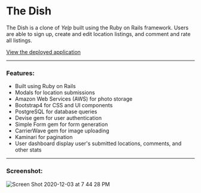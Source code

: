 # The Dish

The Dish is a clone of _Yelp_ built using the Ruby on Rails framework. Users are able to sign up, create and edit location listings, and comment and rate all listings.
  
  
[View the deployed application](https://thedish-jocelyn-mellein.herokuapp.com/)
___

### Features:
- Built using Ruby on Rails
- Modals for location submissions
- Amazon Web Services (AWS) for photo storage
- Bootstrap4 for CSS and UI components
- PostgreSQL for database queries
- Devise gem for user authentication
- Simple Form gem for form generation
- CarrierWave gem for image uploading
- Kaminari for pagination
- User dashboard display user's submitted locations, comments, and other stats


___
### Screenshot:
![Screen Shot 2020-12-03 at 7 44 28 PM](https://user-images.githubusercontent.com/69730427/101117092-23b1f400-359b-11eb-9e10-2b5eb851af07.png)
